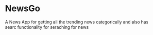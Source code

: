 # NewsGo
A News App for getting all the trending news categorically and 
also has searc functionality for seraching for news
